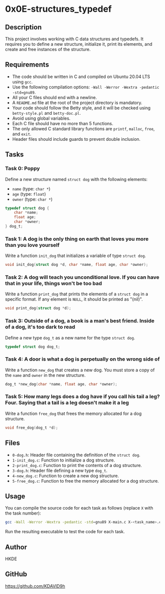 # 0x0E-structures_typedef

## Description
This project involves working with C data structures and typedefs. It requires you to define a new structure, initialize it, print its elements, and create and free instances of the structure.

## Requirements
- The code should be written in C and compiled on Ubuntu 20.04 LTS using `gcc`.
- Use the following compilation options: `-Wall -Werror -Wextra -pedantic -std=gnu89`.
- All your C files should end with a newline.
- A `README.md` file at the root of the project directory is mandatory.
- Your code should follow the Betty style, and it will be checked using `betty-style.pl` and `betty-doc.pl`.
- Avoid using global variables.
- Each C file should have no more than 5 functions.
- The only allowed C standard library functions are `printf`, `malloc`, `free`, and `exit`.
- Header files should include guards to prevent double inclusion.

## Tasks
### Task 0: Poppy
Define a new structure named `struct dog` with the following elements:
- `name` (type: `char *`)
- `age` (type: `float`)
- `owner` (type: `char *`)

```c
typedef struct dog {
    char *name;
    float age;
    char *owner;
} dog_t;
```

### Task 1: A dog is the only thing on earth that loves you more than you love yourself
Write a function `init_dog` that initializes a variable of type `struct dog`.

```c
void init_dog(struct dog *d, char *name, float age, char *owner);
```

### Task 2: A dog will teach you unconditional love. If you can have that in your life, things won't be too bad
Write a function `print_dog` that prints the elements of a `struct dog` in a specific format. If any element is `NULL`, it should be printed as "(nil)".

```c
void print_dog(struct dog *d);
```

### Task 3: Outside of a dog, a book is a man's best friend. Inside of a dog, it's too dark to read
Define a new type `dog_t` as a new name for the type `struct dog`.

```c
typedef struct dog dog_t;
```

### Task 4: A door is what a dog is perpetually on the wrong side of
Write a function `new_dog` that creates a new dog. You must store a copy of the `name` and `owner` in the new structure.

```c
dog_t *new_dog(char *name, float age, char *owner);
```

### Task 5: How many legs does a dog have if you call his tail a leg? Four. Saying that a tail is a leg doesn't make it a leg
Write a function `free_dog` that frees the memory allocated for a dog structure.

```c
void free_dog(dog_t *d);
```

## Files
- `0-dog.h`: Header file containing the definition of the `struct dog`.
- `1-init_dog.c`: Function to initialize a dog structure.
- `2-print_dog.c`: Function to print the contents of a dog structure.
- `3-dog.h`: Header file defining a new type `dog_t`.
- `4-new_dog.c`: Function to create a new dog structure.
- `5-free_dog.c`: Function to free the memory allocated for a dog structure.

## Usage
You can compile the source code for each task as follows (replace `X` with the task number):

```bash
gcc -Wall -Werror -Wextra -pedantic -std=gnu89 X-main.c X-<task_name>.c -o X-executable
```

Run the resulting executable to test the code for each task.

## Author
HKDE

## GitHub
https://github.com/KDAVID9h

